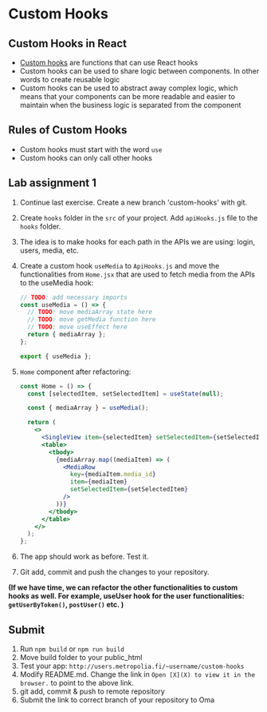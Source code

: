 # Custom Hooks

## Custom Hooks in React

- [Custom hooks](https://react.dev/learn/reusing-logic-with-custom-hooks) are functions that can use React hooks
- Custom hooks can be used to share logic between components. In other words to create reusable logic
- Custom hooks can be used to abstract away complex logic, which means that your components can be more readable and
  easier to maintain when the business logic is separated from the component

## Rules of Custom Hooks

- Custom hooks must start with the word `use`
- Custom hooks can only call other hooks

## Lab assignment 1

1. Continue last exercise. Create a new branch 'custom-hooks' with git.
2. Create `hooks` folder in the `src` of your project. Add `apiHooks.js` file to the `hooks` folder.
3. The idea is to make hooks for each path in the APIs we are using: login, users, media, etc.
4. Create a custom hook `useMedia` to `ApiHooks.js` and move the functionalities from `Home.jsx` that are used to fetch
   media from the APIs to the useMedia hook:

   ```jsx
   // TODO: add necessary imports
   const useMedia = () => {
     // TODO: move mediaArray state here
     // TODO: move getMedia function here
     // TODO: move useEffect here
     return { mediaArray };
   };

   export { useMedia };
   ```

5. `Home` component after refactoring:

   ```jsx
   const Home = () => {
     const [selectedItem, setSelectedItem] = useState(null);

     const { mediaArray } = useMedia();

     return (
       <>
         <SingleView item={selectedItem} setSelectedItem={setSelectedItem} />
         <table>
           <tbody>
             {mediaArray.map((mediaItem) => (
               <MediaRow
                 key={mediaItem.media_id}
                 item={mediaItem}
                 setSelectedItem={setSelectedItem}
               />
             ))}
           </tbody>
         </table>
       </>
     );
   };
   ```

6. The app should work as before. Test it.
7. Git add, commit and push the changes to your repository.

**(If we have time, we can refactor the other functionalities to custom hooks as well. For example, useUser hook for the user functionalities: `getUserByToken()`, `postUser()` etc. )**

## Submit

1. Run `npm build` or `npm run build`
2. Move build folder to your public_html
3. Test your app: `http://users.metropolia.fi/~username/custom-hooks`
4. Modify README.md. Change the link in `Open [X](X) to view it in the browser.` to point to the above link.
5. git add, commit & push to remote repository
6. Submit the link to correct branch of your repository to Oma
